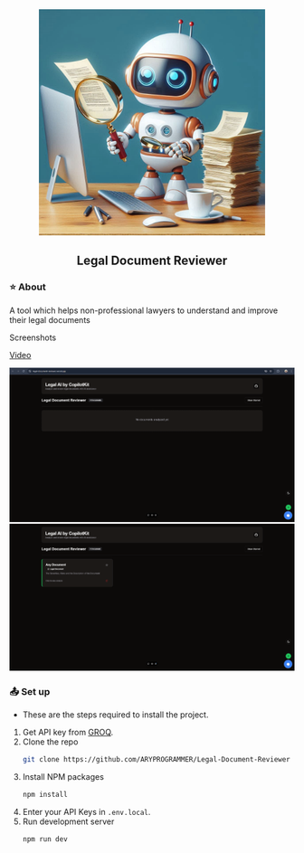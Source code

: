 <div align="center">
    <img src="screenshots/img1.jpg" width="400" />
    <h2>Legal Document Reviewer</h2>
    
</div>


### ⭐ About
A tool which helps non-professional lawyers to understand and improve their legal documents

Screenshots

[Video](https://drive.google.com/file/d/19Je0J6Eh9QprQcmyzdBEpkH9ufwnkmc4/view?usp=sharing)

![image](screenshots/img2.png)
![image](screenshots/img3.png)


### 📤 Set up
- These are the steps required to install the project.

1. Get API key from [GROQ](https://console.groq.com).
2. Clone the repo
   ```sh
   git clone https://github.com/ARYPROGRAMMER/Legal-Document-Reviewer
   ```
3. Install NPM packages
   ```sh
   npm install
   ```
4. Enter your API Keys in `.env.local`.
5. Run development server
   ```sh
   npm run dev
   ```
